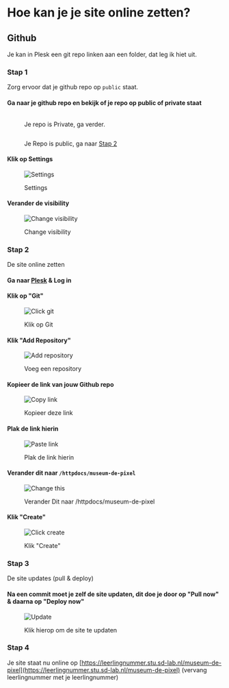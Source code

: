 # Hoe kan je je site online zetten?

## Github

Je kan in Plesk een git repo linken aan een folder, dat leg ik hiet uit.

### Stap 1

Zorg ervoor dat je github repo op `public` staat.

#### Ga naar je github repo en bekijk of je repo op public of private staat

<figure><img src=".gitbook/assets/private_repo.png" alt=""><figcaption><p>Je repo is Private, ga verder.</p></figcaption></figure>

<figure><img src=".gitbook/assets/public_repo.png" alt=""><figcaption><p>Je Repo is public, ga naar <a href="./#stap-2">Stap 2</a></p></figcaption></figure>

#### Klik op Settings

<figure><img src=".gitbook/assets/settings.png" alt="Settings"><figcaption><p>Settings</p></figcaption></figure>

#### Verander de visibility

<figure><img src=".gitbook/assets/change_visibility.png" alt="Change visibility"><figcaption><p>Change visibility</p></figcaption></figure>

### Stap 2

De site online zetten

#### Ga naar [Plesk](https://web03.sd-lab.nl:8443/) & Log in

#### Klik op "Git"

<figure><img src=".gitbook/assets/click_git.png" alt="Click git"><figcaption><p>Klik op Git</p></figcaption></figure>

#### Klik "Add Repository"

<figure><img src=".gitbook/assets/add-repo.png" alt="Add repository"><figcaption><p>Voeg een repository</p></figcaption></figure>

#### Kopieer de link van jouw Github repo

<figure><img src=".gitbook/assets/copy_link.png" alt="Copy link"><figcaption><p>Kopieer deze link</p></figcaption></figure>

#### Plak de link hierin

<figure><img src=".gitbook/assets/paste_link.png" alt="Paste link"><figcaption><p>Plak de link hierin</p></figcaption></figure>

#### Verander dit naar `/httpdocs/museum-de-pixel`

<figure><img src=".gitbook/assets/change_this.png" alt="Change this"><figcaption><p>Verander Dit naar /httpdocs/museum-de-pixel</p></figcaption></figure>

#### Klik "Create"

<figure><img src=".gitbook/assets/click_create.png" alt="Click create"><figcaption><p>Klik "Create"</p></figcaption></figure>

### Stap 3

De site updates (pull & deploy)

#### Na een commit moet je zelf de site updaten, dit doe je door op "Pull now" & daarna op "Deploy now"

<figure><img src=".gitbook/assets/update.png" alt="Update"><figcaption><p>Klik hierop om de site te updaten</p></figcaption></figure>

### Stap 4

Je site staat nu online op [https://leerlingnummer.stu.sd-lab.nl/museum-de-pixel](https://leerlingnummer.stu.sd-lab.nl/museum-de-pixel) (vervang leerlingnummer met je leerlingnummer)
